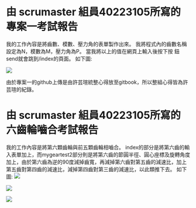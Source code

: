 # 由 scrumaster 組員40223105所寫的專案一考試報告
我的工作內容是將齒數、模數、壓力角的表單製作出來。
我將程式內的齒數名稱設定為N，模數為M，壓力角為P。
當我將以上的值在網頁上輸入後按下按
鈕send就會跳到/index的頁面。
如下圖:

![](https://copy.com/V0TpZrbo8FDquMbW)

由於專案一的github上傳是由許芸瑄統整心得放至gitbook，所以整組心得皆為許芸瑄的紀錄。

# 由 scrumaster 組員40223105所寫的六齒輪嚙合考試報告
我的工作內容是將第六顆齒輪與前五顆齒輪相嚙合。
index的部分是將第六齒的輸入表單加上，而mygeartest2部分則是將第六齒的節圓半徑、圓心座標及旋轉角度加上，由於第六齒為逆的90度減掉齒寬，再減掉第六齒對第五齒的減速比，加上第五齒對第四齒的減速比，減掉第四齒對第三齒的減速比，以此類推下去。
如下圖:
![](https://copy.com/3frV3acDpqTOojoc)


![](https://copy.com/umCgEtd6gyiRaNLk)

![](https://copy.com/xseq1LnyTDe41IQH)